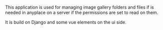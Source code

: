 This application is used for managing image gallery folders and files if is needed in anyplace on a server if the permissions are set to read on them.

It is build on Django and some vue elements on the ui side.

